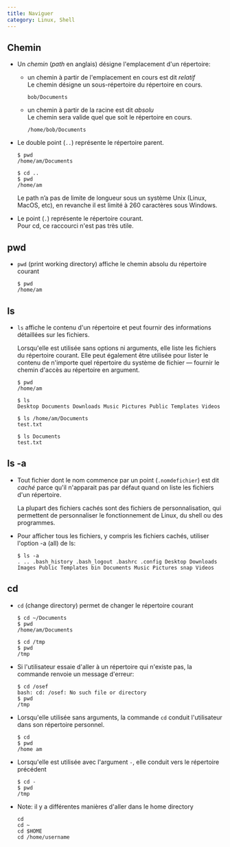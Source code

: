 ```yaml
---
title: Naviguer
category: Linux, Shell
---
```


## Chemin

* Un *chemin* (*path* en anglais) désigne l'emplacement d'un répertoire:

  - un chemin à partir de l'emplacement en cours est dit *relatif*  
    Le chemin désigne un sous-répertoire du répertoire en cours.

    ```
    bob/Documents
    ```

  - un chemin à partir de la racine est dit *absolu*  
    Le chemin sera valide quel que soit le répertoire en cours.  

    ```
    /home/bob/Documents
    ```

* Le double point (`..`) représente le répertoire parent.

  ```
  $ pwd
  /home/am/Documents

  $ cd ..
  $ pwd
  /home/am
  ```

  Le path n’a pas de limite de longueur sous un système Unix (Linux, MacOS, etc), en revanche il est limité à 260 caractères sous Windows.

* Le point (`.`) représente le répertoire courant.  
  Pour cd, ce raccourci n'est pas très utile.

## pwd

* `pwd` (print working directory) affiche le chemin absolu du répertoire courant

  ```
  $ pwd
  /home/am
  ```

## ls

* `ls` affiche le contenu d'un répertoire et peut fournir des informations détaillées sur les fichiers.

  Lorsqu'elle est utilisée sans options ni arguments, elle liste les fichiers du répertoire courant. Elle peut également être utilisée pour lister le contenu de n'importe quel répertoire du système de fichier — fournir le chemin d'accès au répertoire en argument.

  ```
  $ pwd
  /home/am

  $ ls
  Desktop Documents Downloads Music Pictures Public Templates Videos

  $ ls /home/am/Documents
  test.txt

  $ ls Documents
  test.txt
  ```

## ls -a

* Tout fichier dont le nom commence par un point (`.nomdefichier`) est dit *caché* parce qu'il n'apparait pas par défaut quand on liste les fichiers d'un répertoire.

  La plupart des fichiers cachés sont des fichiers de personnalisation, qui permettent de personnaliser le fonctionnement de Linux, du shell ou des programmes.

* Pour afficher tous les fichiers, y compris les fichiers cachés, utiliser l'option -a (all) de ls:

  ```
  $ ls -a
  . .. .bash_history .bash_logout .bashrc .config Desktop Downloads Images Public Templates bin Documents Music Pictures snap Videos
  ```

## cd

* `cd` (change directory) permet de changer le répertoire courant

  ```
  $ cd ~/Documents
  $ pwd
  /home/am/Documents

  $ cd /tmp
  $ pwd
  /tmp
  ```

* Si l'utilisateur essaie d'aller à un répertoire qui n'existe pas, la commande renvoie un message d'erreur:

  ```
  $ cd /osef
  bash: cd: /osef: No such file or directory
  $ pwd
  /tmp
  ```

* Lorsqu'elle utilisée sans arguments, la commande `cd` conduit l'utilisateur dans son répertoire personnel.

  ```
  $ cd
  $ pwd
  /home am
  ```

* Lorsqu'elle est utilisée avec l'argument `-`, elle conduit vers le répertoire précédent

  ```
  $ cd -
  $ pwd
  /tmp
  ```

* Note: il y a différentes manières d'aller dans le home directory

  ```
  cd
  cd ~
  cd $HOME
  cd /home/username
  ```
